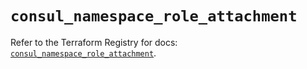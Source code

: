 # `consul_namespace_role_attachment`

Refer to the Terraform Registry for docs: [`consul_namespace_role_attachment`](https://registry.terraform.io/providers/hashicorp/consul/2.22.0/docs/resources/namespace_role_attachment).
